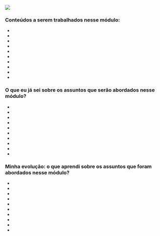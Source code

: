 ![](https://i.imgur.com/xG74tOh.png)

### Conteúdos a serem trabalhados nesse módulo:

-
-
-
-
-
-
-
-
-
-

### O que eu já sei sobre os assuntos que serão abordados nesse módulo?

-
-
-
-
-
-
-
-
-
-

### Minha evolução: o que aprendi sobre os assuntos que foram abordados nesse módulo?

-
-
-
-
-
-
-
-
-
-
